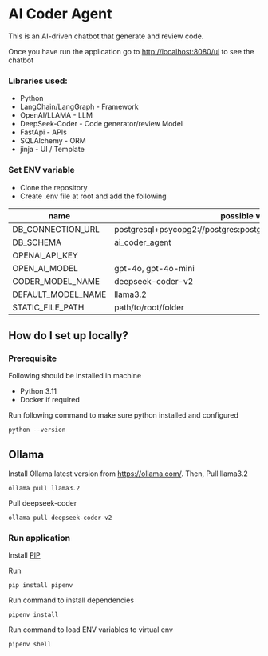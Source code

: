 # AI Coder Agent #

This is an AI-driven chatbot that generate and review code. 

Once you have run the application go to [http://localhost:8080/ui](http://localhost:8080/ui) to see the chatbot

### Libraries used: ###

* Python
* LangChain/LangGraph - Framework
* OpenAI/LLAMA - LLM
* DeepSeek-Coder - Code generator/review Model
* FastApi - APIs
* SQLAlchemy - ORM
* jinja - UI / Template


### Set ENV variable ###

* Clone the repository
* Create .env file at root and add the following

| name               | possible values                                                    | 
|--------------------|--------------------------------------------------------------------|
| DB_CONNECTION_URL  | postgresql+psycopg2://postgres:postgres@localhost:5432/coder_agent | 
| DB_SCHEMA          | ai_coder_agent                                                     |
| OPENAI_API_KEY     |                                                                    |
| OPEN_AI_MODEL      | gpt-4o, gpt-4o-mini                                                | 
| CODER_MODEL_NAME   | deepseek-coder-v2                                                  |
| DEFAULT_MODEL_NAME | llama3.2                                                           |
| STATIC_FILE_PATH   | path/to/root/folder                                                |

## How do I set up locally? ##

### Prerequisite ###

Following should be installed in machine

* Python 3.11
* Docker if required

Run following command to make sure python installed and configured

    python --version

## Ollama ##

Install Ollama latest version from https://ollama.com/.
Then, Pull llama3.2

    ollama pull llama3.2

Pull deepseek-coder

    ollama pull deepseek-coder-v2

### Run application ###
Install [PIP](https://pip.pypa.io/en/stable/installation/)

Run
    
    pip install pipenv

Run command to install dependencies

    pipenv install

Run command to load ENV variables to virtual env

    pipenv shell
